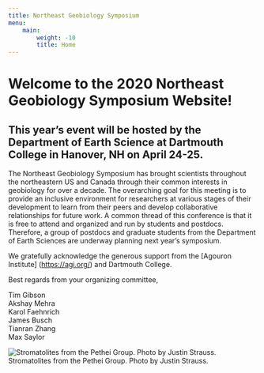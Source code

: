 ```yaml
---
title: Northeast Geobiology Symposium
menu:
    main:
        weight: -10
        title: Home
---
```


# Welcome to the 2020 Northeast Geobiology Symposium Website! #

## This year’s event will be hosted by the Department of Earth Science at **Dartmouth College** in **Hanover, NH** on **April 24-25**. ##

The Northeast Geobiology Symposium has brought scientists throughout the northeastern US and Canada through their common interests in geobiology for over a decade. The overarching goal for this meeting is to provide an inclusive environment for researchers at various stages of their development to learn from their peers and develop collaborative relationships for future work. A common thread of this conference is that it is free to attend and organized and run by students and postdocs. Therefore, a group of postdocs and graduate students from the Department of Earth Sciences are underway planning next year’s symposium.

We gratefully acknowledge the generous support from the [Agouron Institute] (https://agi.org/) and Dartmouth College. 

Best regards from your organizing committee,

Tim Gibson
<br>
Akshay Mehra
<br>
Karol Faehnrich
<br>
James Busch
<br>
Tianran Zhang
<br>
Max Saylor

<picture>
<img
sizes="(max-width: 1400px) 100vw, 1400px"
srcset="
./images/strauss_pethei_c7kcni_c_scale,w_200.jpg 200w,
./images/strauss_pethei_c7kcni_c_scale,w_699.jpg 699w,
./images/strauss_pethei_c7kcni_c_scale,w_1014.jpg 1014w,
./images/strauss_pethei_c7kcni_c_scale,w_1261.jpg 1261w,
./images/strauss_pethei_c7kcni_c_scale,w_1400.jpg 1400w"
src="./images/strauss_pethei_c7kcni_c_scale,w_1400.jpg"
alt="Stromatolites from the Pethei Group. Photo by Justin Strauss.">
<caption>Stromatolites from the Pethei Group. Photo by Justin Strauss.</caption>
</picture>